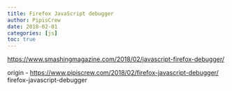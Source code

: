 ```yaml
---
title: Firefox JavaScript debugger
author: PipisCrew
date: 2018-02-01
categories: [js]
toc: true
---
```


https://www.smashingmagazine.com/2018/02/javascript-firefox-debugger/

origin - https://www.pipiscrew.com/2018/02/firefox-javascript-debugger/ firefox-javascript-debugger